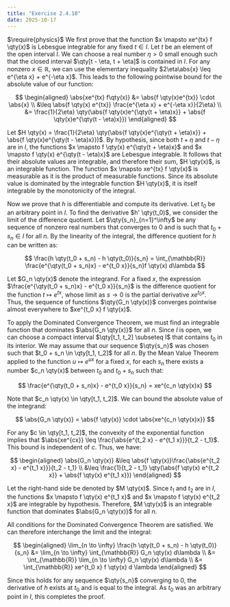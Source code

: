 ```yaml
---
title: "Exercise 2.4.10"
date: 2025-10-17
---
```

$\require{physics}$
We first prove that the function $x \mapsto xe^{tx} f \qty(x)$ is Lebesgue integrable for any fixed $t \in I$. 
Let $t$ be an element of the open interval $I$. 
We can choose a real number $\eta > 0$ small enough such that the closed interval $\qty[t - \eta, t + \eta]$ is contained in $I$. 
For any nonzero $x \in \mathbb{R}$, we can use the elementary inequality $2\eta\abs{x} \leq e^{\eta x} + e^{-\eta x}$. 
This leads to the following pointwise bound for the absolute value of our function:

$$
\begin{aligned}
  \abs{xe^{tx} f\qty(x)} &= \abs{f \qty(x)e^{tx}} \cdot \abs{x} \\
  &\leq \abs{f \qty(x) e^{tx}} \frac{e^{\eta x} + e^{-\eta x}}{2\eta} \\
  &= \frac{1}{2\eta} \qty(\abs{f \qty(x)e^{\qty(t + \eta)x}} + \abs{f \qty(x)e^{\qty(t - \eta)x}})
\end{aligned}
$$

Let $H \qty(x) = \frac{1}{2\eta} \qty(\abs{f \qty(x)e^{\qty(t + \eta)x}} + \abs{f \qty(x)e^{\qty(t - \eta)x}})$. 
By hypothesis, since both $t + \eta$ and $t - \eta$ are in $I$, the functions $x \mapsto f \qty(x) e^{\qty(t + \eta)x}$ and $x \mapsto f \qty(x) e^{\qty(t - \eta)x}$ are Lebesgue integrable. 
It follows that their absolute values are integrable, and therefore their sum, $H \qty(x)$, is an integrable function. 
The function $x \mapsto xe^{tx} f \qty(x)$ is measurable as it is the product of measurable functions. 
Since its absolute value is dominated by the integrable function $H \qty(x)$, it is itself integrable by the monotonicity of the integral. 

Now we prove that $h$ is differentiable and compute its derivative. 
Let $t_0$ be an arbitrary point in $I$. 
To find the derivative $h' \qty(t_0)$, we consider the limit of the difference quotient. 
Let $\qty{s_n}_{n=1}^\infty$ be any sequence of nonzero real numbers that converges to $0$ and is such that $t_0 + s_n \in I$ for all $n$. 
By the linearity of the integral, the difference quotient for $h$ can be written as:

$$
  \frac{h \qty(t_0 + s_n) - h \qty(t_0)}{s_n} = \int_{\mathbb{R}} \frac{e^{\qty(t_0 + s_n)x} - e^{t_0 x}}{s_n}f \qty(x) d\lambda
$$

Let $G_n \qty(x)$ denote the integrand. 
For a fixed $x$, the expression $\frac{e^{\qty(t_0 + s_n)x} - e^{t_0 x}}{s_n}$ is the difference quotient for the function $t \mapsto e^{tx}$, whose limit as $s \to 0$ is the partial derivative $xe^{t_0 x}$. 
Thus, the sequence of functions $\qty{G_n \qty(x)}$ converges pointwise almost everywhere to $xe^{t_0 x} f \qty(x)$. 

To apply the Dominated Convergence Theorem, we must find an integrable function that dominates $\abs{G_n \qty(x)}$ for all $n$. 
Since $I$ is open, we can choose a compact interval $\qty[t_1, t_2] \subseteq I$ that contains $t_0$ in its interior. 
We may assume that our sequence $\qty{s_n}$ was chosen such that $t_0 + s_n \in \qty[t_1, t_2]$ for all $n$. 
By the Mean Value Theorem applied to the function $u \mapsto e^{ux}$ for a fixed $x$, for each $s_n$ there exists a number $c_n \qty(x)$ between $t_0$ and $t_0 + s_n$ such that:

$$
  \frac{e^{\qty(t_0 + s_n)x} - e^{t_0 x}}{s_n} = xe^{c_n \qty(x)x}
$$

Note that $c_n \qty(x) \in \qty[t_1, t_2]$. 
We can bound the absolute value of the integrand:

$$
  \abs{G_n \qty(x)} = \abs{f \qty(x)} \cdot \abs{xe^{c_n \qty(x)x}}
$$

For any $c \in \qty[t_1, t_2]$, the convexity of the exponential function implies that $\abs{xe^{cx}} \leq \frac{\abs{e^{t_2 x} - e^{t_1 x}}}{t_2 - t_1}$. 
This bound is independent of $c$. 
Thus, we have:

$$
\begin{aligned}
  \abs{G_n \qty(x)} &\leq \abs{f \qty(x)}\frac{\abs{e^{t_2 x} - e^{t_1 x}}}{t_2 - t_1} \\
  &\leq \frac{1}{t_2 - t_1} \qty(\abs{f \qty(x) e^{t_2 x}} + \abs{f \qty(x) e^{t_1 x}})
\end{aligned}
$$

Let the right-hand side be denoted by $M \qty(x)$. 
Since $t_1$ and $t_2$ are in $I$, the functions $x \mapsto f \qty(x) e^{t_1 x}$ and $x \mapsto f \qty(x) e^{t_2 x}$ are integrable by hypothesis. 
Therefore, $M \qty(x)$ is an integrable function that dominates $\abs{G_n \qty(x)}$ for all $n$. 

All conditions for the Dominated Convergence Theorem are satisfied. 
We can therefore interchange the limit and the integral:

$$
\begin{aligned}
  \lim_{n \to \infty} \frac{h \qty(t_0 + s_n) - h \qty(t_0)}{s_n} &= \lim_{n \to \infty} \int_{\mathbb{R}} G_n \qty(x) d\lambda \\
  &= \int_{\mathbb{R}} \lim_{n \to \infty} G_n \qty(x) d\lambda \\
  &= \int_{\mathbb{R}} xe^{t_0 x} f \qty(x) d \lambda
\end{aligned}
$$

Since this holds for any sequence $\qty{s_n}$ converging to $0$, the derivative of $h$ exists at $t_0$ and is equal to the integral. 
As $t_0$ was an arbitrary point in $I$, this completes the proof. 
